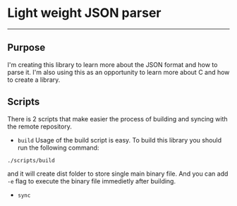 # Light weight JSON parser

---

## Purpose

I'm creating this library to learn more about the JSON format and how to parse it. I'm also using this as an opportunity to learn more about C and how to create a library.

## Scripts

There is 2 scripts that make easier the process of building and syncing with the remote repository.

* `build`
Usage of the build script is easy. To build this library you should run the following command:
```bash
./scripts/build
```
and it will create dist folder to store single main binary file. And you can add `-e` flag to execute the binary file immedietly after building.
* `sync`
